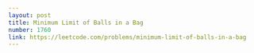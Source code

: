 ```yaml
---
layout: post
title: Minimum Limit of Balls in a Bag
number: 1760
link: https://leetcode.com/problems/minimum-limit-of-balls-in-a-bag
---
```

